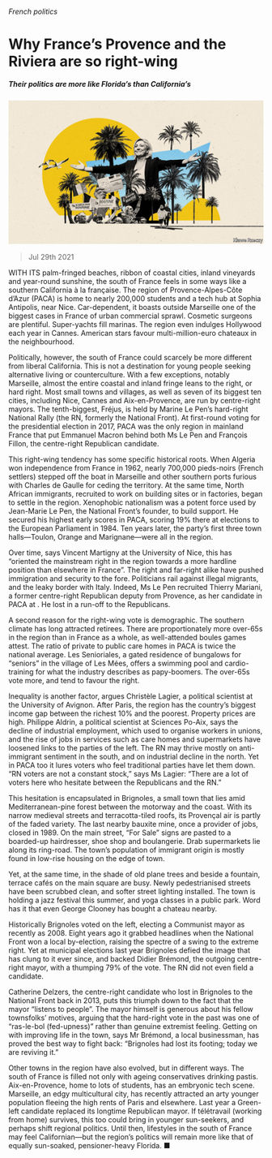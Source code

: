 ###### French politics

# Why France’s Provence and the Riviera are so right-wing 

##### Their politics are more like Florida’s than California’s 

![image](images/20210731_EUD001.jpg) 

> Jul 29th 2021 

WITH ITS palm-fringed beaches, ribbon of coastal cities, inland vineyards and year-round sunshine, the south of France feels in some ways like a southern California à la française. The region of Provence-Alpes-Côte d’Azur (PACA) is home to nearly 200,000 students and a tech hub at Sophia Antipolis, near Nice. Car-dependent, it boasts outside Marseille one of the biggest cases in France of urban commercial sprawl. Cosmetic surgeons are plentiful. Super-yachts fill marinas. The region even indulges Hollywood each year in Cannes. American stars favour multi-million-euro chateaux in the neighbourhood.

Politically, however, the south of France could scarcely be more different from liberal California. This is not a destination for young people seeking alternative living or counterculture. With a few exceptions, notably Marseille, almost the entire coastal and inland fringe leans to the right, or hard right. Most small towns and villages, as well as seven of its biggest ten cities, including Nice, Cannes and Aix-en-Provence, are run by centre-right mayors. The tenth-biggest, Fréjus, is held by Marine Le Pen’s hard-right National Rally (the RN, formerly the National Front). At first-round voting for the presidential election in 2017, PACA was the only region in mainland France that put Emmanuel Macron behind both Ms Le Pen and François Fillon, the centre-right Republican candidate.


This right-wing tendency has some specific historical roots. When Algeria won independence from France in 1962, nearly 700,000 pieds-noirs (French settlers) stepped off the boat in Marseille and other southern ports furious with Charles de Gaulle for ceding the territory. At the same time, North African immigrants, recruited to work on building sites or in factories, began to settle in the region. Xenophobic nationalism was a potent force used by Jean-Marie Le Pen, the National Front’s founder, to build support. He secured his highest early scores in PACA, scoring 19% there at elections to the European Parliament in 1984. Ten years later, the party’s first three town halls—Toulon, Orange and Marignane—were all in the region.

Over time, says Vincent Martigny at the University of Nice, this has “oriented the mainstream right in the region towards a more hardline position than elsewhere in France”. The right and far-right alike have pushed immigration and security to the fore. Politicians rail against illegal migrants, and the leaky border with Italy. Indeed, Ms Le Pen recruited Thierry Mariani, a former centre-right Republican deputy from Provence, as her candidate in PACA at . He lost in a run-off to the Republicans.

A second reason for the right-wing vote is demographic. The southern climate has long attracted retirees. There are proportionately more over-65s in the region than in France as a whole, as well-attended boules games attest. The ratio of private to public care homes in PACA is twice the national average. Les Senioriales, a gated residence of bungalows for “seniors” in the village of Les Mées, offers a swimming pool and cardio-training for what the industry describes as papy-boomers. The over-65s vote more, and tend to favour the right.

Inequality is another factor, argues Christèle Lagier, a political scientist at the University of Avignon. After Paris, the region has the country’s biggest income gap between the richest 10% and the poorest. Property prices are high. Philippe Aldrin, a political scientist at Sciences Po-Aix, says the decline of industrial employment, which used to organise workers in unions, and the rise of jobs in services such as care homes and supermarkets have loosened links to the parties of the left. The RN may thrive mostly on anti-immigrant sentiment in the south, and on industrial decline in the north. Yet in PACA too it lures voters who feel traditional parties have let them down. “RN voters are not a constant stock,” says Ms Lagier: “There are a lot of voters here who hesitate between the Republicans and the RN.”

This hesitation is encapsulated in Brignoles, a small town that lies amid Mediterranean-pine forest between the motorway and the coast. With its narrow medieval streets and terracotta-tiled roofs, its Provençal air is partly of the faded variety. The last nearby bauxite mine, once a provider of jobs, closed in 1989. On the main street, “For Sale” signs are pasted to a boarded-up hairdresser, shoe shop and boulangerie. Drab supermarkets lie along its ring-road. The town’s population of immigrant origin is mostly found in low-rise housing on the edge of town.

Yet, at the same time, in the shade of old plane trees and beside a fountain, terrace cafés on the main square are busy. Newly pedestrianised streets have been scrubbed clean, and softer street lighting installed. The town is holding a jazz festival this summer, and yoga classes in a public park. Word has it that even George Clooney has bought a chateau nearby.

Historically Brignoles voted on the left, electing a Communist mayor as recently as 2008. Eight years ago it grabbed headlines when the National Front won a local by-election, raising the spectre of a swing to the extreme right. Yet at municipal elections last year Brignoles defied the image that has clung to it ever since, and backed Didier Brémond, the outgoing centre-right mayor, with a thumping 79% of the vote. The RN did not even field a candidate.

Catherine Delzers, the centre-right candidate who lost in Brignoles to the National Front back in 2013, puts this triumph down to the fact that the mayor “listens to people”. The mayor himself is generous about his fellow townsfolks’ motives, arguing that the hard-right vote in the past was one of “ras-le-bol (fed-upness)” rather than genuine extremist feeling. Getting on with improving life in the town, says Mr Brémond, a local businessman, has proved the best way to fight back: “Brignoles had lost its footing; today we are reviving it.”

Other towns in the region have also evolved, but in different ways. The south of France is filled not only with ageing conservatives drinking pastis. Aix-en-Provence, home to lots of students, has an embryonic tech scene. Marseille, an edgy multicultural city, has recently attracted an arty younger population fleeing the high rents of Paris and elsewhere. Last year a Green-left candidate replaced its longtime Republican mayor. If télétravail (working from home) survives, this too could bring in younger sun-seekers, and perhaps shift regional politics. Until then, lifestyles in the south of France may feel Californian—but the region’s politics will remain more like that of equally sun-soaked, pensioner-heavy Florida. ■

